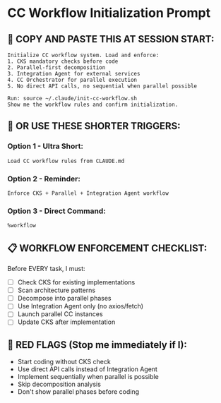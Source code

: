 # CC Workflow Initialization Prompt

## 🚀 COPY AND PASTE THIS AT SESSION START:

```
Initialize CC workflow system. Load and enforce:
1. CKS mandatory checks before code
2. Parallel-first decomposition 
3. Integration Agent for external services
4. CC Orchestrator for parallel execution
5. No direct API calls, no sequential when parallel possible

Run: source ~/.claude/init-cc-workflow.sh
Show me the workflow rules and confirm initialization.
```

## 🎯 OR USE THESE SHORTER TRIGGERS:

### Option 1 - Ultra Short:
```
Load CC workflow rules from CLAUDE.md
```

### Option 2 - Reminder:
```
Enforce CKS + Parallel + Integration Agent workflow
```

### Option 3 - Direct Command:
```
%workflow
```

## 📋 WORKFLOW ENFORCEMENT CHECKLIST:

Before EVERY task, I must:
- [ ] Check CKS for existing implementations
- [ ] Scan architecture patterns
- [ ] Decompose into parallel phases
- [ ] Use Integration Agent only (no axios/fetch)
- [ ] Launch parallel CC instances
- [ ] Update CKS after implementation

## 🚨 RED FLAGS (Stop me immediately if I):
- Start coding without CKS check
- Use direct API calls instead of Integration Agent
- Implement sequentially when parallel is possible
- Skip decomposition analysis
- Don't show parallel phases before coding